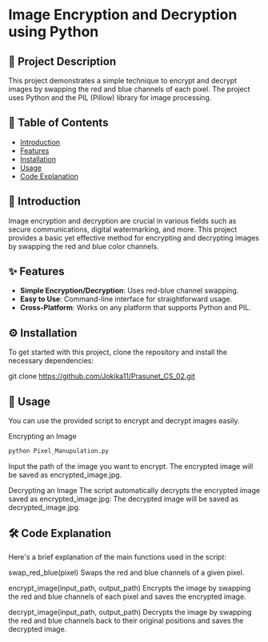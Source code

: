 # Image Encryption and Decryption using Python

## 📜 Project Description
This project demonstrates a simple technique to encrypt and decrypt images by swapping the red and blue channels of each pixel. The project uses Python and the PIL (Pillow) library for image processing.

## 📂 Table of Contents
- [Introduction](#introduction)
- [Features](#features)
- [Installation](#installation)
- [Usage](#usage)
- [Code Explanation](#code-explanation)

## 📝 Introduction
Image encryption and decryption are crucial in various fields such as secure communications, digital watermarking, and more. This project provides a basic yet effective method for encrypting and decrypting images by swapping the red and blue color channels.

## ✨ Features
- **Simple Encryption/Decryption**: Uses red-blue channel swapping.
- **Easy to Use**: Command-line interface for straightforward usage.
- **Cross-Platform**: Works on any platform that supports Python and PIL.

## ⚙️ Installation
To get started with this project, clone the repository and install the necessary dependencies:

git clone https://github.com/Jokika11/Prasunet_CS_02.git

## 🚀 Usage
You can use the provided script to encrypt and decrypt images easily.

Encrypting an Image
```bash
python Pixel_Manupulation.py
```
Input the path of the image you want to encrypt.
The encrypted image will be saved as encrypted_image.jpg.

Decrypting an Image
The script automatically decrypts the encrypted image saved as encrypted_image.jpg:
The decrypted image will be saved as decrypted_image.jpg.

## 🛠️ Code Explanation
Here's a brief explanation of the main functions used in the script:

swap_red_blue(pixel)
Swaps the red and blue channels of a given pixel.

encrypt_image(input_path, output_path)
Encrypts the image by swapping the red and blue channels of each pixel and saves the encrypted image.

decrypt_image(input_path, output_path)
Decrypts the image by swapping the red and blue channels back to their original positions and saves the decrypted image.

